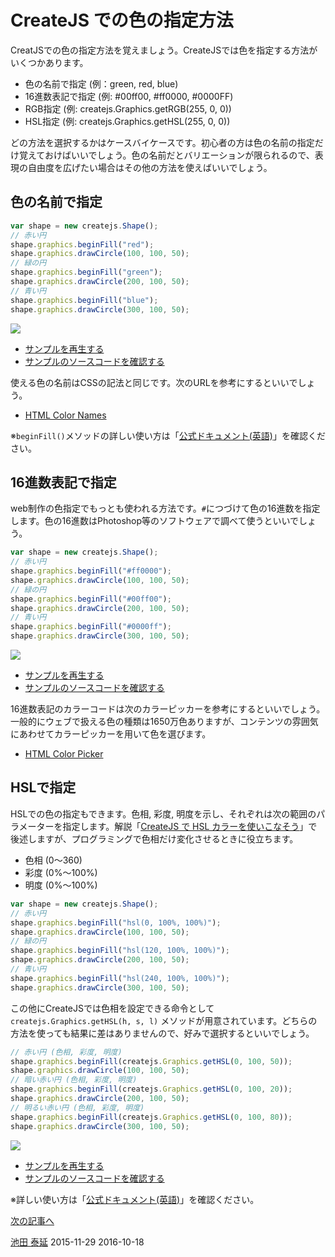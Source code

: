 # CreateJS での色の指定方法

CreatJSでの色の指定方法を覚えましょう。CreateJSでは色を指定する方法がいくつかあります。

- 色の名前で指定 (例：green, red, blue)
- 16進数表記で指定 (例: #00ff00, #ff0000, #0000FF)
- RGB指定 (例: createjs.Graphics.getRGB(255, 0, 0))
- HSL指定 (例: createjs.Graphics.getHSL(255, 0, 0))

どの方法を選択するかはケースバイケースです。初心者の方は色の名前の指定だけ覚えておけばいいでしょう。色の名前だとバリエーションが限られるので、表現の自由度を広げたい場合はその他の方法を使えばいいでしょう。

## 色の名前で指定

```js
var shape = new createjs.Shape();
// 赤い円
shape.graphics.beginFill("red");
shape.graphics.drawCircle(100, 100, 50);
// 緑の円
shape.graphics.beginFill("green");
shape.graphics.drawCircle(200, 100, 50);
// 青い円
shape.graphics.beginFill("blue");
shape.graphics.drawCircle(300, 100, 50);
```

![](../imgs/color_name.html.png)

- [サンプルを再生する](https://ics-creative.github.io/tutorial-createjs/samples/color_name.html)
- [サンプルのソースコードを確認する](../samples/color_name.html)




使える色の名前はCSSの記法と同じです。次のURLを参考にするといいでしょう。

- [HTML Color Names](http://www.w3schools.com/colors/colors_names.asp)


※`beginFill()`メソッドの詳しい使い方は「[公式ドキュメント(英語)](http://createjs.com/docs/easeljs/classes/Graphics.html#method_beginFill)」を確認ください。


## 16進数表記で指定

web制作の色指定でもっとも使われる方法です。`#`につづけて色の16進数を指定します。色の16進数はPhotoshop等のソフトウェアで調べて使うといいでしょう。

```js
var shape = new createjs.Shape();
// 赤い円
shape.graphics.beginFill("#ff0000");
shape.graphics.drawCircle(100, 100, 50);
// 緑の円
shape.graphics.beginFill("#00ff00");
shape.graphics.drawCircle(200, 100, 50);
// 青い円
shape.graphics.beginFill("#0000ff");
shape.graphics.drawCircle(300, 100, 50);
```

![](../imgs/color_hex.html.png)

- [サンプルを再生する](https://ics-creative.github.io/tutorial-createjs/samples/color_hex.html)
- [サンプルのソースコードを確認する](../samples/color_hex.html)

16進数表記のカラーコードは次のカラーピッカーを参考にするといいでしょう。一般的にウェブで扱える色の種類は1650万色ありますが、コンテンツの雰囲気にあわせてカラーピッカーを用いて色を選びます。

- [HTML Color Picker](http://www.w3schools.com/colors/colors_picker.asp)


## HSLで指定

HSLでの色の指定もできます。色相, 彩度, 明度を示し、それぞれは次の範囲のパラメーターを指定します。解説「[CreateJS で HSL カラーを使いこなそう](https://ics.media/tutorial-createjs/color_hsl.html)」で後述しますが、プログラミングで色相だけ変化させるときに役立ちます。

- 色相 (0〜360)
- 彩度 (0%〜100%)
- 明度 (0%〜100%)



```js
var shape = new createjs.Shape();
// 赤い円
shape.graphics.beginFill("hsl(0, 100%, 100%)");
shape.graphics.drawCircle(100, 100, 50);
// 緑の円
shape.graphics.beginFill("hsl(120, 100%, 100%)");
shape.graphics.drawCircle(200, 100, 50);
// 青い円
shape.graphics.beginFill("hsl(240, 100%, 100%)");
shape.graphics.drawCircle(300, 100, 50);
```


この他にCreateJSでは色相を設定できる命令として `createjs.Graphics.getHSL(h, s, l)` メソッドが用意されています。どちらの方法を使っても結果に差はありませんので、好みで選択するといいでしょう。


```js
// 赤い円 (色相, 彩度, 明度)
shape.graphics.beginFill(createjs.Graphics.getHSL(0, 100, 50));
shape.graphics.drawCircle(100, 100, 50);
// 暗い赤い円 (色相, 彩度, 明度)
shape.graphics.beginFill(createjs.Graphics.getHSL(0, 100, 20));
shape.graphics.drawCircle(200, 100, 50);
// 明るい赤い円 (色相, 彩度, 明度)
shape.graphics.beginFill(createjs.Graphics.getHSL(0, 100, 80));
shape.graphics.drawCircle(300, 100, 50);
```

![](../imgs/color_hsl.html.png)

- [サンプルを再生する](https://ics-creative.github.io/tutorial-createjs/samples/color_hsl.html)
- [サンプルのソースコードを確認する](../samples/color_hsl.html)


※詳しい使い方は「[公式ドキュメント(英語)](http://createjs.com/docs/easeljs/classes/Graphics.html#method_getHSL)」を確認ください。


[次の記事へ](shape_draw.md)



<article-author>[池田 泰延](https://twitter.com/clockmaker)</article-author>
<article-date-published>2015-11-29</article-date-published>
<article-date-modified>2016-10-18</article-date-modified>
